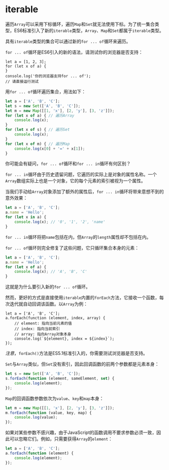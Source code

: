# iterable

遍历`Array`可以采用下标循环，遍历`Map`和`Set`就无法使用下标。为了统一集合类型，ES6标准引入了新的`iterable`类型，`Array`、`Map`和`Set`都属于`iterable`类型。

具有`iterable`类型的集合可以通过新的`for ... of`循环来遍历。

`for ... of`循环是ES6引入的新的语法，请测试你的浏览器是否支持：

```x-javascript
let a = [1, 2, 3];
for (let x of a) {
}
console.log('你的浏览器支持for ... of');
// 请直接运行测试
```

用`for ... of`循环遍历集合，用法如下：

```javascript
let a = ['A', 'B', 'C'];
let s = new Set(['A', 'B', 'C']);
let m = new Map([[1, 'x'], [2, 'y'], [3, 'z']]);
for (let x of a) { // 遍历Array
    console.log(x);
}
for (let x of s) { // 遍历Set
    console.log(x);
}
for (let x of m) { // 遍历Map
    console.log(x[0] + '=' + x[1]);
}
```

你可能会有疑问，`for ... of`循环和`for ... in`循环有何区别？

`for ... in`循环由于历史遗留问题，它遍历的实际上是对象的属性名称。一个`Array`数组实际上也是一个对象，它的每个元素的索引被视为一个属性。

当我们手动给`Array`对象添加了额外的属性后，`for ... in`循环将带来意想不到的意外效果：

```javascript
let a = ['A', 'B', 'C'];
a.name = 'Hello';
for (let x in a) {
    console.log(x); // '0', '1', '2', 'name'
}
```

`for ... in`循环将把`name`包括在内，但`Array`的`length`属性却不包括在内。

`for ... of`循环则完全修复了这些问题，它只循环集合本身的元素：

```javascript
let a = ['A', 'B', 'C'];
a.name = 'Hello';
for (let x of a) {
    console.log(x); // 'A', 'B', 'C'
}
```

这就是为什么要引入新的`for ... of`循环。

然而，更好的方式是直接使用`iterable`内置的`forEach`方法，它接收一个函数，每次迭代就自动回调该函数。以`Array`为例：

```x-javascript
let a = ['A', 'B', 'C'];
a.forEach(function (element, index, array) {
    // element: 指向当前元素的值
    // index: 指向当前索引
    // array: 指向Array对象本身
    console.log(`${element}, index = ${index}`);
});
```

*注意*，`forEach()`方法是ES5.1标准引入的，你需要测试浏览器是否支持。

`Set`与`Array`类似，但`Set`没有索引，因此回调函数的前两个参数都是元素本身：

```javascript
let s = new Set(['A', 'B', 'C']);
s.forEach(function (element, sameElement, set) {
    console.log(element);
});
```

`Map`的回调函数参数依次为`value`、`key`和`map`本身：

```javascript
let m = new Map([[1, 'x'], [2, 'y'], [3, 'z']]);
m.forEach(function (value, key, map) {
    console.log(value);
});
```

如果对某些参数不感兴趣，由于JavaScript的函数调用不要求参数必须一致，因此可以忽略它们。例如，只需要获得`Array`的`element`：

```javascript
let a = ['A', 'B', 'C'];
a.forEach(function (element) {
    console.log(element);
});
```
